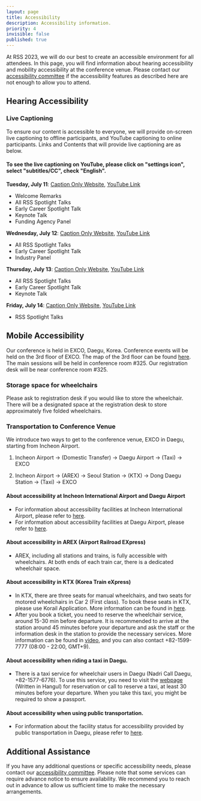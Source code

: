 ```yaml
---
layout: page
title: Accessibility
description: Accessibility information.
priority: 4
invisible: false
published: true
---
```


At RSS 2023, we will do our best to create an accessible environment for all attendees. In this page, you will find information about hearing accessibility and mobility accessibility at the conference venue. Please contact our [accessibility committee](mailto:hyemin.ahn@unist.ac.kr) if the accessibility features as described here are not enough to allow you to attend. 

## Hearing Accessibility
### Live Captioning
To ensure our content is accessible to everyone, we will provide on-screen live captioning to offline participants, and YouTube captioning to online participants. Links and Contents that will provide live captioning are as below.

#### To see the live captioning on YouTube, please click on "settings icon", select "subtitles/CC", check "English".

**Tuesday, July 11**: [Caption Only Website](https://live2.syncwords.com/w-FaxaxX), [YouTube Link](https://youtube.com/live/hEO2-LY5i0o?feature=share)
* Welcome Remarks
* All RSS Spotlight Talks
* Early Career Spotlight Talk
* Keynote Talk
* Funding Agency Panel

**Wednesday, July 12**: [Caption Only Website](https://live2.syncwords.com/w-OLBhNz), [YouTube Link](https://youtube.com/live/QXmcu9fVnak?feature=share)
* All RSS Spotlight Talks
* Early Career Spotlight Talk
* Industry Panel 
  
**Thursday, July 13**: [Caption Only Website](https://live2.syncwords.com/w-hIGhH6), [YouTube Link](https://youtube.com/live/ftQhK75Ri1E?feature=share)
* All RSS Spotlight Talks
* Early Career Spotlight Talk
* Keynote Talk 
  
**Friday, July 14**: [Caption Only Website](https://live2.syncwords.com/w-WqagsD), [YouTube Link](https://youtube.com/live/0-WXg0hH5Co?feature=share)
* RSS Spotlight Talks

## Mobile Accessibility
Our conference is held in EXCO, Daegu, Korea. Conference events will be held on the 3rd floor of EXCO. The map of the 3rd floor can be found [here](https://exco.co.kr/eng/facility/huge_img_3f.html). The main sessions will be held in conference room #325. Our registration desk will be near conference room #325.

### Storage space for wheelchairs
Please ask to registration desk if you would like to store the wheelchair. There will be a designated space at the registration desk to store approximately five folded wheelchairs.

### Transportation to Conference Venue
We introduce two ways to get to the conference venue, EXCO in Daegu, starting from Incheon Airport.
  1. Incheon Airport → (Domestic Transfer) → Daegu Airport → (Taxi) → EXCO
    
  2. Incheon Airport → (AREX) → Seoul Station → (KTX) → Dong Daegu Station → (Taxi) → EXCO

#### About accessibility at Incheon International Airport and Daegu Airport
* For information about accessibility facilities at Incheon International Airport, please refer to [here](https://www.airport.kr/ap_lp/en/svc/cusserv/servtra/servtra.do).
* For information about accessibility facilities at Daegu Airport, please refer to [here](https://www.airport.co.kr/daegueng/cms/frCon/index.do?MENU_ID=220).

#### About accessibility in AREX (Airport Railroad EXpress)
* AREX, including all stations and trains, is fully accessible with wheelchairs. At both ends of each train car, there is a dedicated wheelchair space. 

#### About accessibility in KTX (Korea Train eXpress)
* In KTX, there are three seats for manual wheelchairs, and two seats for motored wheelchairs in Car 2 (First class). To book these seats in KTX, please use Korail Application. More information can be found in [here](https://korevibeblog.wordpress.com/tag/how-to-buy-ktx-tickets/). 
* After you book a ticket, you need to reserve the wheelchair service, around 15-30 min before departure. It is recommended to arrive at the station around 45 minutes before your departure and ask the staff or the information desk in the station to provide the necessary services. More information can be found in [video](https://www.youtube.com/watch?v=Vp1ztSeRL9w), and you can also contact +82-1599-7777 (08:00 - 22:00, GMT+9).

#### About accessibility when riding a taxi in Daegu.
* There is a taxi service for wheelchair users in Daegu (Nadri Call Daegu, +82-1577-6776). To use this service, you need to visit the [webpage](https://nadrihome.dpfc.or.kr/) (Written in Hangul) for reservation or call to reserve a taxi, at least 30 minutes before your departure. When you take this taxi, you might be required to show a passport. 

#### About accessibility when using public transportation.
* For information about the facility status for accessibility provided by public transportation in Daegu, please refer to [here](https://www.dtro.or.kr/eng/index.do?menu_id=00000837).

## Additional Assistance
If you have any additional questions or specific accessibility needs, please contact our [accessibility committee](mailto:hyemin.ahn@unist.ac.kr). Please note that some services can require advance notice to ensure availability. We recommend you to reach out in advance to allow us sufficient time to make the necessary arrangements. 
